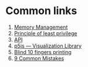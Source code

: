 # Common links #

1. [Memory Management](https://developer.mozilla.org/en-US/docs/Web/JavaScript/Memory_Management)
2. [Principle of least privilege
](https://en.wikipedia.org/wiki/Principle_of_least_privilege)
3. [API](https://medium.freecodecamp.org/what-is-an-api-in-english-please-b880a3214a82)
4. [p5js — Visualization Library](https://p5js.org/)
5. [Blind 10 fingers printing](http://klava.org)
6. [9 Common Mistakes](https://www.sitepoint.com/learning-javascript-9-common-mistakes/)